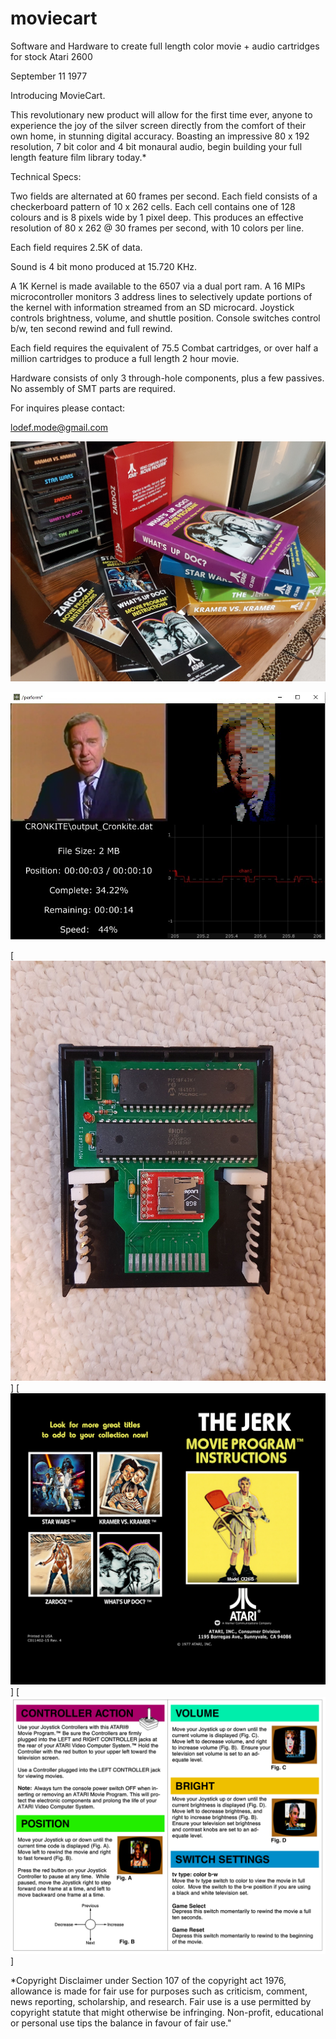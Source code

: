 # moviecart
Software and Hardware to create full length color movie + audio cartridges for stock Atari 2600

September 11 1977

Introducing MovieCart.

This revolutionary new product will allow for the first time ever, anyone to experience the joy of the silver screen directly from the comfort of their own home, in stunning digital accuracy.
Boasting an impressive 80 x 192 resolution, 7 bit color and 4 bit monaural audio, begin building your full length feature film library today.*


Technical Specs:

   Two fields are alternated at 60 frames per second.
   Each field consists of a checkerboard pattern of 10 x 262 cells.
   Each cell contains one of 128 colours and is 8 pixels wide by 1 pixel deep.
   This produces an effective resolution of 80 x 262 @ 30 frames per second, with 10 colors per line.

   Each field requires 2.5K of data.
   
   Sound is 4 bit mono produced at 15.720 KHz.

   A 1K Kernel is made available to the 6507 via a dual port ram.
   A 16 MIPs microcontroller monitors 3 address lines to selectively update portions of the kernel with information streamed from an SD microcard.
   Joystick controls brightness, volume, and shuttle position.
   Console switches control b/w, ten second rewind and full rewind.

   Each field requires the equivalent of 75.5 Combat cartridges, or over half a million cartridges to produce a full length 2 hour movie.

   Hardware consists of only 3 through-hole components, plus a few passives.
   No assembly of SMT parts are required.

For inquires please contact:

lodef.mode@gmail.com

[![Video](docs/screenshot.jpg)](https://www.youtube.com/watch?v=PMp-7_ekibU)

[![Video](docs/colorize.jpg)](https://youtu.be/7HMz1SYGolY)

[![Cart](docs/inside_cart.jpg)]
[![Booklet](docs/instructions1.jpg)]
[![Booklet](docs/instructions2.jpg)]

*Copyright Disclaimer under Section 107 of the copyright act 1976, allowance is made for fair use for purposes such as criticism, comment, news reporting, scholarship, and research. Fair use is a use permitted by copyright statute that might otherwise be infringing. Non-profit, educational or personal use tips the balance in favour of fair use."



